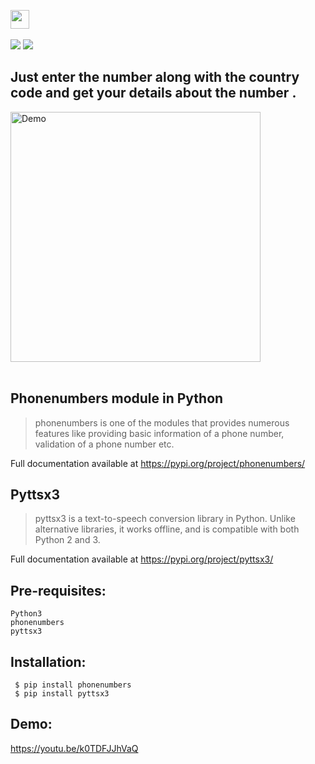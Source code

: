 <a href="https://github.com/Kushal997-das/Projects/tree/main/Python/Basic%20Projects/Track%20Phone%20number%20location"><img height="30" src="https://img.shields.io/badge/Track Phone Number location-pink.svg?&style=for-the-badge&logo=TheSparksFoundation&logoColor=blue" /></a> <br> <br>
![](https://img.shields.io/badge/Programming_Language-Python-blue.svg)
![](https://img.shields.io/badge/Main_Tool_Used-phonenumbers-orange.svg)

## Just enter the number along with the country code and get your details about the number . <br>
<img align='center' alt='Demo' width='400px' src="https://github.com/SamarpanCoder2002/Project-Guidance/blob/main/Desktop%20Application/Basic/Python/Track%20Phone%20number%20location/Documents/locationtracker.gif?raw=true"/> <br> <br>

Phonenumbers module in Python 
-----------------------------
> phonenumbers is one of the modules that provides numerous features like providing basic information of a phone number, validation of a phone number etc. <br>

Full documentation available at https://pypi.org/project/phonenumbers/

Pyttsx3
--------
> pyttsx3 is a text-to-speech conversion library in Python. Unlike alternative libraries, it works offline, and is compatible with both Python 2 and 3. <br>

Full documentation available at https://pypi.org/project/pyttsx3/

Pre-requisites:
--------------
    Python3
    phonenumbers
    pyttsx3
Installation:
------------

     $ pip install phonenumbers
     $ pip install pyttsx3

Demo:
------
https://youtu.be/k0TDFJJhVaQ
